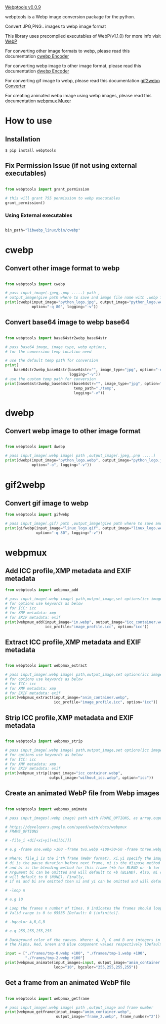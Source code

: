 [Webptools v0.0.9](https://pypi.org/project/webptools/)

webptools is a Webp image conversion package for the python.

Convert JPG,PNG.. images to webp image format

This library uses precompiled executables of WebP(v1.1.0) for more info
visit [WebP](https://developers.google.com/speed/webp)

For converting other image formats to webp, please read this
documentation  [cwebp Encoder](https://developers.google.com/speed/webp/docs/cwebp)

For converting webp image to other image format, please read this
documentation  [dwebp Encoder](https://developers.google.com/speed/webp/docs/dwebp)

For converting gif image to webp, please read this
documentation [gif2webp Converter](https://developers.google.com/speed/webp/docs/gif2webp)

For creating animated webp image using webp images, please read this
documentation [webpmux Muxer](https://developers.google.com/speed/webp/docs/webpmux)


# How to use

## Installation

```shell
$ pip install webptools
```

## Fix Permission Issue (if not using external executables)

```python

from webptools import grant_permission

# this will grant 755 permission to webp executables
grant_permission()

```

### Using External executables

```python

bin_path="libwebp_linux/bin/cwebp"

```

# cwebp

## Convert other image format to webp

```python

from webptools import cwebp

# pass input_image(.jpeg,.pnp .....) path ,
# output_image(give path where to save and image file name with .webp file type extension)
print(cwebp(input_image="python_logo.jpg", output_image="python_logo.webp",
            option="-q 80", logging="-v"))


```

## Convert base64 image to webp base64

```python

from webptools import base64str2webp_base64str

# pass base64 image, image type, webp options,
# for the conversion temp location need 

# use the default temp path for conversion
print(
    base64str2webp_base64str(base64str="", image_type="jpg", option="-q 80",
                             logging="-v"))
# use the custom temp path for conversion
print(base64str2webp_base64str(base64str="", image_type="jpg", option="-q 80",
                               temp_path="./temp",
                               logging="-v"))

```

# dwebp

## Convert webp image to other image format

```python

from webptools import dwebp

# pass input_image(.webp image) path ,output_image(.jpeg,.pnp .....)
print(dwebp(input_image="python_logo.webp", output_image="python_logo.jpg",
            option="-o", logging="-v"))

```

# gif2webp

## Convert gif image to webp

```python
from webptools import gifwebp

# pass input_image(.gif) path ,output_image(give path where to save and image file name with .webp file type extension)
print(gifwebp(input_image="linux_logo.gif", output_image="linux_logo.webp",
              option="-q 80", logging="-v"))
```

# webpmux

## Add ICC profile,XMP metadata and EXIF metadata

```python
from webptools import webpmux_add

# pass input_image(.webp image) path,output_image,set options(icc image profile,XMP metadata or EXIF metadata) and file.
# for options use keywords as below
# for ICC: icc
# for XMP metadata: xmp
# for EXIF metadata: exif
print(webpmux_add(input_image="in.webp", output_image="icc_container.webp",
                  icc_profile="image_profile.icc", option="icc"))
```

## Extract ICC profile,XMP metadata and EXIF metadata

```python

from webptools import webpmux_extract

# pass input_image(.webp image) path,output_image,set options(icc image profile,XMP metadata or EXIF metadata) and file.
# for options use keywords as below
# for ICC: icc
# for XMP metadata: xmp
# for EXIF metadata: exif
print(webpmux_extract(input_image="anim_container.webp",
                      icc_profile="image_profile.icc", option="icc"))
```

## Strip ICC profile,XMP metadata and EXIF metadata

```python

from webptools import webpmux_strip

# pass input_image(.webp image) path,output_image,set options(icc image profile,XMP metadata or EXIF metadata) and file.
# for options use keywords as below
# for ICC: icc
# for XMP metadata: xmp
# for EXIF metadata: exif
print(webpmux_strip(input_image="icc_container.webp",
                    output_image="without_icc.webp", option="icc"))


```

## Create an animated WebP file from Webp images

```python

from webptools import webpmux_animate

# pass input_images(.webp image) path with FRAME_OPTIONS, as array,ouput image will be animated .webp image

# https://developers.google.com/speed/webp/docs/webpmux
# FRAME_OPTIONS

# -file_i +di[+xi+yi[+mi[bi]]]

# e.g -frame one.webp +100 -frame two.webp +100+50+50 -frame three.webp +100+50+50+1+b

# Where: file_i is the i'th frame (WebP format), xi,yi specify the image offset for this frame,
# di is the pause duration before next frame, mi is the dispose method for this frame (0 for NONE or 1 for BACKGROUND)
# and bi is the blending method for this frame (+b for BLEND or -b for NO_BLEND).
# Argument bi can be omitted and will default to +b (BLEND). Also, mi can be omitted if bi is omitted and
# will default to 0 (NONE). Finally,
# if mi and bi are omitted then xi and yi can be omitted and will default to +0+0.

# -loop n

# e.g 10

# Loop the frames n number of times. 0 indicates the frames should loop forever.
# Valid range is 0 to 65535 [Default: 0 (infinite)].

# -bgcolor A,R,G,B

# e.g 255,255,255,255

# Background color of the canvas. Where: A, R, G and B are integers in the range 0 to 255 specifying
# the Alpha, Red, Green and Blue component values respectively [Default: 255,255,255,255].

input = ["./frames/tmp-0.webp +100", "./frames/tmp-1.webp +100",
         "./frames/tmp-2.webp +100"]
print(webpmux_animate(input_images=input, output_image="anim_container.webp",
                      loop="10", bgcolor="255,255,255,255"))

```

## Get a frame from an animated WebP file

```python

from webptools import webpmux_getframe

# pass input_image(.webp image) path ,output_image and frame number
print(webpmux_getframe(input_image="anim_container.webp",
                       output_image="frame_2.webp", frame_number="2"))


```
